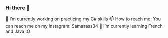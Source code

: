 ### Hi there 👋
🔭 I’m currently working on practicing my C# skills 
📫 How to reach me: You can reach me on my instagram: Samarass34 
🌱 I’m currently learning French and Java :O

<!--
**Samaras7/Samaras7** is a ✨ _special_ ✨ repository because its `README.md` (this file) appears on your GitHub profile.

Here are some ideas to get you started:

- 🔭 I’m currently working on practicing my C# skills 
- 🌱 I’m currently learning French and Java :O
- 👯 I’m looking to collaborate on 
- 🤔 I’m looking for help with ...
- 💬 Ask me about ...
- 📫 How to reach me: You can reach me on my instagram: Samarass34  
- 😄 Pronouns: ...
- ⚡ Fun fact: ...
-->
